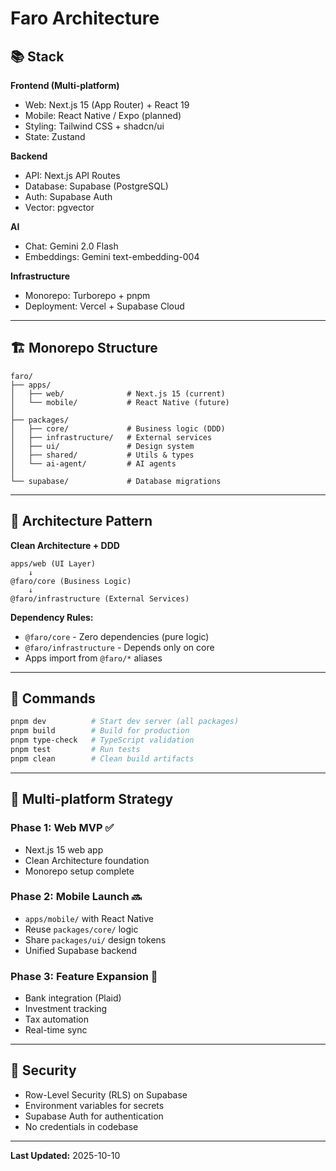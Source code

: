 # Faro Architecture

## 📚 Stack

**Frontend (Multi-platform)**
- Web: Next.js 15 (App Router) + React 19
- Mobile: React Native / Expo (planned)
- Styling: Tailwind CSS + shadcn/ui
- State: Zustand

**Backend**
- API: Next.js API Routes
- Database: Supabase (PostgreSQL)
- Auth: Supabase Auth
- Vector: pgvector

**AI**
- Chat: Gemini 2.0 Flash
- Embeddings: Gemini text-embedding-004

**Infrastructure**
- Monorepo: Turborepo + pnpm
- Deployment: Vercel + Supabase Cloud

---

## 🏗️ Monorepo Structure

```
faro/
├── apps/
│   ├── web/              # Next.js 15 (current)
│   └── mobile/           # React Native (future)
│
├── packages/
│   ├── core/             # Business logic (DDD)
│   ├── infrastructure/   # External services
│   ├── ui/               # Design system
│   ├── shared/           # Utils & types
│   └── ai-agent/         # AI agents
│
└── supabase/             # Database migrations
```

---

## 🔄 Architecture Pattern

**Clean Architecture + DDD**

```
apps/web (UI Layer)
    ↓
@faro/core (Business Logic)
    ↓
@faro/infrastructure (External Services)
```

**Dependency Rules:**
- `@faro/core` - Zero dependencies (pure logic)
- `@faro/infrastructure` - Depends only on core
- Apps import from `@faro/*` aliases

---

## 🚀 Commands

```bash
pnpm dev          # Start dev server (all packages)
pnpm build        # Build for production
pnpm type-check   # TypeScript validation
pnpm test         # Run tests
pnpm clean        # Clean build artifacts
```

---

## 📱 Multi-platform Strategy

### Phase 1: Web MVP ✅
- Next.js 15 web app
- Clean Architecture foundation
- Monorepo setup complete

### Phase 2: Mobile Launch 🔜
- `apps/mobile/` with React Native
- Reuse `packages/core/` logic
- Share `packages/ui/` design tokens
- Unified Supabase backend

### Phase 3: Feature Expansion 🚀
- Bank integration (Plaid)
- Investment tracking
- Tax automation
- Real-time sync

---

## 🔐 Security

- Row-Level Security (RLS) on Supabase
- Environment variables for secrets
- Supabase Auth for authentication
- No credentials in codebase

---

**Last Updated:** 2025-10-10
